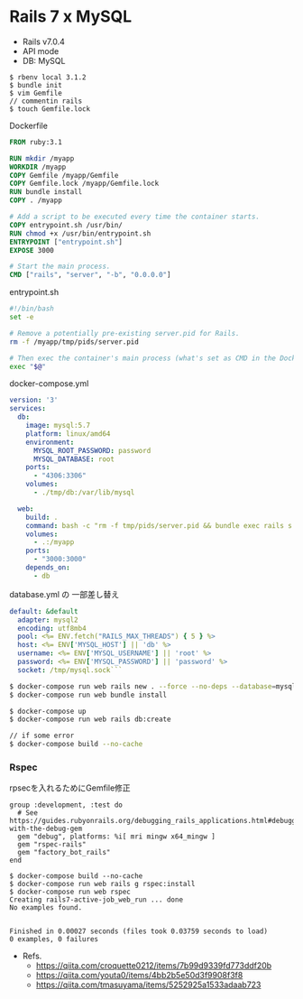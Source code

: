 # Rails 7 x MySQL

- Rails v7.0.4
- API mode
- DB: MySQL



```
$ rbenv local 3.1.2
$ bundle init
$ vim Gemfile
// commentin rails
$ touch Gemfile.lock
```

Dockerfile
```Dockerfile
FROM ruby:3.1

RUN mkdir /myapp
WORKDIR /myapp
COPY Gemfile /myapp/Gemfile
COPY Gemfile.lock /myapp/Gemfile.lock
RUN bundle install
COPY . /myapp

# Add a script to be executed every time the container starts.
COPY entrypoint.sh /usr/bin/
RUN chmod +x /usr/bin/entrypoint.sh
ENTRYPOINT ["entrypoint.sh"]
EXPOSE 3000

# Start the main process.
CMD ["rails", "server", "-b", "0.0.0.0"]
```

entrypoint.sh
```entrypoint.sh
#!/bin/bash
set -e

# Remove a potentially pre-existing server.pid for Rails.
rm -f /myapp/tmp/pids/server.pid

# Then exec the container's main process (what's set as CMD in the Dockerfile).
exec "$@"
```

docker-compose.yml
```docker-compose.yml
version: '3'
services:
  db:
    image: mysql:5.7
    platform: linux/amd64
    environment:
      MYSQL_ROOT_PASSWORD: password
      MYSQL_DATABASE: root
    ports:
      - "4306:3306"
    volumes:
      - ./tmp/db:/var/lib/mysql

  web:
    build: .
    command: bash -c "rm -f tmp/pids/server.pid && bundle exec rails s -p 3000 -b '0.0.0.0'"
    volumes:
      - .:/myapp
    ports:
      - "3000:3000"
    depends_on:
      - db
```

database.yml の 一部差し替え
```config/database.yml
default: &default
  adapter: mysql2
  encoding: utf8mb4
  pool: <%= ENV.fetch("RAILS_MAX_THREADS") { 5 } %>
  host: <%= ENV['MYSQL_HOST'] || 'db' %>
  username: <%= ENV['MYSQL_USERNAME'] || 'root' %>
  password: <%= ENV['MYSQL_PASSWORD'] || 'password' %>
  socket: /tmp/mysql.sock```
```

```sh
$ docker-compose run web rails new . --force --no-deps --database=mysql --api
$ docker-compose run web bundle install

$ docker-compose up
$ docker-compose run web rails db:create

// if some error
$ docker-compose build --no-cache

```

### Rspec


rpsecを入れるためにGemfile修正
```Gemfile
group :development, :test do
  # See https://guides.rubyonrails.org/debugging_rails_applications.html#debugging-with-the-debug-gem
  gem "debug", platforms: %i[ mri mingw x64_mingw ]
  gem "rspec-rails" 
  gem "factory_bot_rails" 
end
```

```
$ docker-compose build --no-cache
$ docker-compose run web rails g rspec:install
$ docker-compose run web rspec         
Creating rails7-active-job_web_run ... done
No examples found.


Finished in 0.00027 seconds (files took 0.03759 seconds to load)
0 examples, 0 failures
```


- Refs.
  - https://qiita.com/croquette0212/items/7b99d9339fd773ddf20b
  - https://qiita.com/youta0/items/4bb2b5e50d3f9908f3f8
  - https://qiita.com/tmasuyama/items/5252925a1533adaab723


